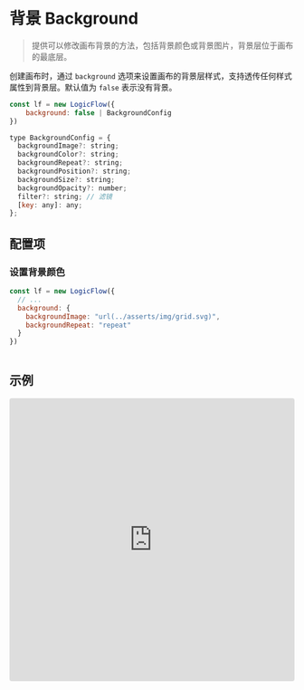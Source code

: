 # 背景 Background

> 提供可以修改画布背景的方法，包括背景颜色或背景图片，背景层位于画布的最底层。


创建画布时，通过 `background` 选项来设置画布的背景层样式，支持透传任何样式属性到背景层。默认值为 `false` 表示没有背景。

```js
const lf = new LogicFlow({
    background: false | BackgroundConfig
})

type BackgroundConfig = {
  backgroundImage?: string;
  backgroundColor?: string;
  backgroundRepeat?: string;
  backgroundPosition?: string;
  backgroundSize?: string;
  backgroundOpacity?: number;
  filter?: string; // 滤镜
  [key: any]: any;
};

```
## 配置项
### 设置背景颜色

```js
const lf = new LogicFlow({
  // ...
  background: {
    backgroundImage: "url(../asserts/img/grid.svg)",
    backgroundRepeat: "repeat"
  }
})
 
```
## 示例

<iframe src="https://codesandbox.io/embed/infallible-goldberg-mrwgz?fontsize=14&hidenavigation=1&theme=dark&view=preview"
     style="width:100%; height:500px; border:0; border-radius: 4px; overflow:hidden;"
     title="infallible-goldberg-mrwgz"
     allow="accelerometer; ambient-light-sensor; camera; encrypted-media; geolocation; gyroscope; hid; microphone; midi; payment; usb; vr; xr-spatial-tracking"
     sandbox="allow-forms allow-modals allow-popups allow-presentation allow-same-origin allow-scripts"
   ></iframe>